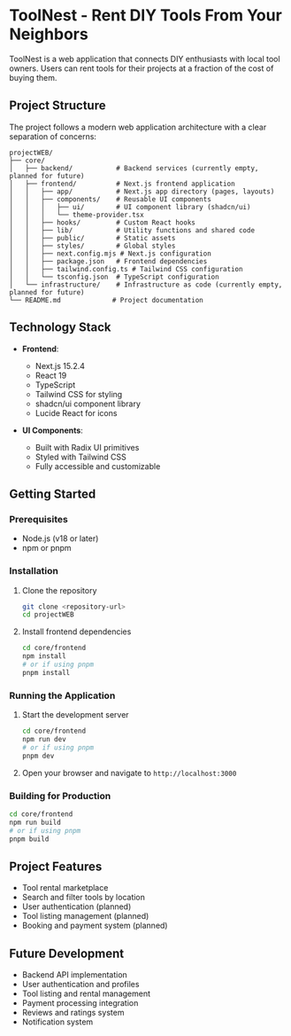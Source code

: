 # ToolNest - Rent DIY Tools From Your Neighbors

ToolNest is a web application that connects DIY enthusiasts with local tool owners. Users can rent tools for their projects at a fraction of the cost of buying them.

## Project Structure

The project follows a modern web application architecture with a clear separation of concerns:

```
projectWEB/
├── core/
│   ├── backend/           # Backend services (currently empty, planned for future)
│   ├── frontend/          # Next.js frontend application
│   │   ├── app/           # Next.js app directory (pages, layouts)
│   │   ├── components/    # Reusable UI components
│   │   │   ├── ui/        # UI component library (shadcn/ui)
│   │   │   └── theme-provider.tsx
│   │   ├── hooks/         # Custom React hooks
│   │   ├── lib/           # Utility functions and shared code
│   │   ├── public/        # Static assets
│   │   ├── styles/        # Global styles
│   │   ├── next.config.mjs # Next.js configuration
│   │   ├── package.json   # Frontend dependencies
│   │   ├── tailwind.config.ts # Tailwind CSS configuration
│   │   └── tsconfig.json  # TypeScript configuration
│   └── infrastructure/    # Infrastructure as code (currently empty, planned for future)
└── README.md             # Project documentation
```

## Technology Stack

- **Frontend**: 
  - Next.js 15.2.4
  - React 19
  - TypeScript
  - Tailwind CSS for styling
  - shadcn/ui component library
  - Lucide React for icons

- **UI Components**:
  - Built with Radix UI primitives
  - Styled with Tailwind CSS
  - Fully accessible and customizable

## Getting Started

### Prerequisites

- Node.js (v18 or later)
- npm or pnpm

### Installation

1. Clone the repository
   ```bash
   git clone <repository-url>
   cd projectWEB
   ```

2. Install frontend dependencies
   ```bash
   cd core/frontend
   npm install
   # or if using pnpm
   pnpm install
   ```

### Running the Application

1. Start the development server
   ```bash
   cd core/frontend
   npm run dev
   # or if using pnpm
   pnpm dev
   ```

2. Open your browser and navigate to `http://localhost:3000`

### Building for Production

```bash
cd core/frontend
npm run build
# or if using pnpm
pnpm build
```

## Project Features

- Tool rental marketplace
- Search and filter tools by location
- User authentication (planned)
- Tool listing management (planned)
- Booking and payment system (planned)

## Future Development

- Backend API implementation
- User authentication and profiles
- Tool listing and rental management
- Payment processing integration
- Reviews and ratings system
- Notification system

